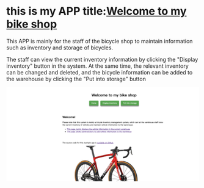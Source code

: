 # this is my APP title:[Welcome to my bike shop](https://i6.cims.nyu.edu/~bw2427/web-app-danielwby/flask.cgi/)

This APP is mainly for the staff of the bicycle shop to maintain information such as inventory and storage of bicycles.

The staff can view the current inventory information by clicking the "Display inventory" button in the system. At the same time, the relevant inventory can be changed and deleted, and the bicycle information can be added to the warehouse by clicking the "Put into storage" button

![This is the main screen effect display diagram](/images/p1.jpg)

